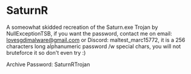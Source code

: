 # SaturnR
A someowhat skidded recreation of the Saturn.exe Trojan by NullExceptionTSB, if you want the password, contact me on email: lovesgdimalware@gmail.com or Discord: maltest_marc15772, it is a 256 characters long alphanumeric password /w special chars, you will not bruteforce it so don't even try :)

Archive Password: SaturnRTrojan
